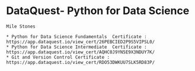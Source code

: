 # DataQuest- Python for Data Science


   `Mile Stones`
   
    * Python for Data Science Fundamentals  Certificate : https://app.dataquest.io/view_cert/26PEBCIED2P9S5VIPSL0/
    * Python for Data Science Intermediate  Certificate : https://app.dataquest.io/view_cert/AQHC0J9YN5E9X3NDUY7K/
    * Git and Version Control Certificate : https://app.dataquest.io/view_cert/RDO53DWKUU7SLK5RD83P/
